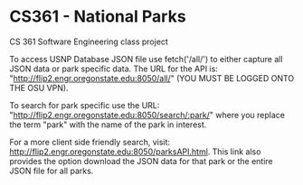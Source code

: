 # CS361 - National Parks
CS 361 Software Engineering class project

To access USNP Database JSON file use fetch('/all/') to either capture all JSON data or park specific data.
The URL for the API is: "http://flip2.engr.oregonstate.edu:8050/all/" (YOU MUST BE LOGGED ONTO THE OSU VPN).

To search for park specific use the URL: "http://flip2.engr.oregonstate.edu:8050/search/:park/" where you replace the term "park" with the name of the park in interest.

For a more client side friendly search, visit: http://flip2.engr.oregonstate.edu:8050/parksAPI.html.
This link also provides the option download the JSON data for that park or the entire JSON file for all parks.
